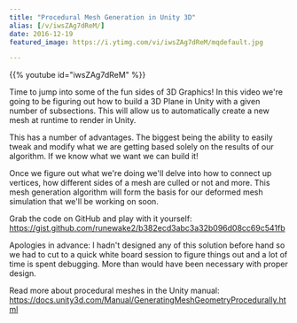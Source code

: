 ```yaml
---
title: "Procedural Mesh Generation in Unity 3D"
alias: [/v/iwsZAg7dReM/]
date: 2016-12-19
featured_image: https://i.ytimg.com/vi/iwsZAg7dReM/mqdefault.jpg

---
```


{{% youtube id="iwsZAg7dReM" %}}

Time to jump into some of the fun sides of 3D Graphics! In this video we're going to be figuring out how to build a 3D Plane in Unity with a given number of subsections. This will allow us to automatically create a new mesh at runtime to render in Unity.

This has a number of advantages. The biggest being the ability to easily tweak and modify what we are getting based solely on the results of our algorithm. If we know what we want we can build it!

Once we figure out what we're doing we'll delve into how to connect up vertices, how different sides of a mesh are culled or not and more. This mesh generation algorithm will form the basis for our deformed mesh simulation that we'll be working on soon.

Grab the code on GitHub and play with it yourself: https://gist.github.com/runewake2/b382ecd3abc3a32b096d08cc69c541fb

Apologies in advance: I hadn't designed any of this solution before hand so we had to cut to a quick white board session to figure things out and a lot of time is spent debugging. More than would have been necessary with proper design.

Read more about procedural meshes in the Unity manual: https://docs.unity3d.com/Manual/GeneratingMeshGeometryProcedurally.html